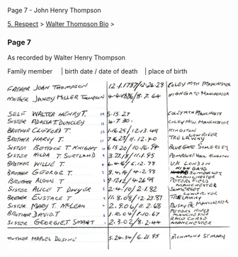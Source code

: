 Page 7 - John Henry Thompson


    

[5\. Respect](../../heros.md)‎ > ‎[Walter Thompson Bio](../walter-thompson-bio.md)‎ > ‎

### Page 7

As recorded by Walter Henry Thompson

Family member     | birth date / date of death    | place of birth

[![](../../_/rsrc/1481644266430/heros/walter-thompson-bio/page-7/WHT_Siblings-width=100-.jpg)](http://www.johnhenrythompson.com/heros/walter-thompson-bio/page-7/WHT_Siblings.jpg?attredirects=0)

  

